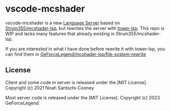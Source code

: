 # vscode-mcshader

vscode-mcshader is a new [Language Server](https://microsoft.github.io/language-server-protocol/) based on [Strum355/mcshader-lsp](https://github.com/Strum355/mcshader-lsp/), but rewrites the server with [tower-lsp](https://github.com/ebkalderon/tower-lsp). This repo is WIP and lacks many features that already existing in Strum355/mcshader-lsp.

If you are interested in what I have done before rewrite it with tower-lsp, you can find them in [GeForceLegend/mcshader-lsp/file-system-rewrite](https://github.com/GeForceLegend/mcshader-lsp/tree/file-system-rewrite)

## License

Client and some code in server is released under the [MIT License]. Copyright (c) 2021 Noah Santschi-Cooney

Most server code is released under the [MIT License]. Copyright (c) 2023 GeForceLegend

